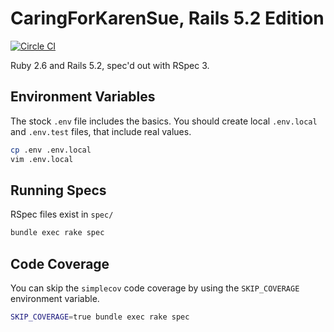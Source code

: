 # CaringForKarenSue, Rails 5.2 Edition

[![Circle CI](https://circleci.com/gh/trueheart78/CaringForKarenSue-Rails.svg?style=shield)](https://circleci.com/gh/trueheart78/CaringForKarenSue-Rails)

Ruby 2.6 and Rails 5.2, spec'd out with RSpec 3.

## Environment Variables

The stock `.env` file includes the basics. You should create local `.env.local` and `.env.test` files, that include real values.

```sh
cp .env .env.local
vim .env.local
```

## Running Specs

RSpec files exist in `spec/`

```sh
bundle exec rake spec
```

## Code Coverage

You can skip the `simplecov` code coverage by using the `SKIP_COVERAGE` environment variable.

```sh
SKIP_COVERAGE=true bundle exec rake spec
```
